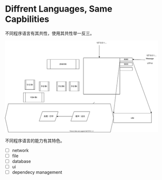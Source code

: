 # Diffrent Languages, Same Capbilities

不同程序语言有其共性，使用其共性举一反三。

![image](./playground.drawio.svg)

不同程序语言的能力有其特色。
- [ ] network
- [ ] file
- [ ] database
- [ ] ui
- [ ] dependecy management